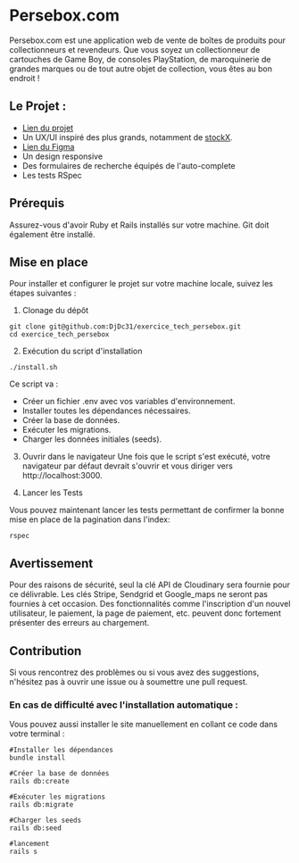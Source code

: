 # Persebox.com

Persebox.com est une application web de vente de boîtes de produits pour collectionneurs et revendeurs. Que vous soyez un collectionneur de cartouches de Game Boy, de consoles PlayStation, de maroquinerie de grandes marques ou de tout autre objet de collection, vous êtes au bon endroit !

## Le Projet : 
- [Lien du projet](http://localhost:3000/products?sort=price_asc&commit=trier)
- Un UX/UI inspiré des plus grands, notamment de [stockX](https://stockx.com/fr-fr/search/sneakers?s=lo).
- [Lien du Figma](https://www.figma.com/file/xMNma6iAdy7ucEfk0FWdAp/Untitled?type=design&node-id=0%3A1&mode=design&t=1b3qIwmDifgTRjn1-1)
- Un design responsive
- Des formulaires de recherche équipés de l'auto-complete
- Les tests RSpec

## Prérequis

Assurez-vous d'avoir Ruby et Rails installés sur votre machine.
Git doit également être installé.

## Mise en place

Pour installer et configurer le projet sur votre machine locale, suivez les étapes suivantes :
1. Clonage du dépôt

```shell
git clone git@github.com:DjDc31/exercice_tech_persebox.git
cd exercice_tech_persebox
```
2. Exécution du script d'installation

```shell
./install.sh
```

Ce script va :
- Créer un fichier .env avec vos variables d'environnement.
- Installer toutes les dépendances nécessaires.
- Créer la base de données.
- Exécuter les migrations.
- Charger les données initiales (seeds).

3. Ouvrir dans le navigateur
Une fois que le script s'est exécuté, votre navigateur par défaut devrait s'ouvrir et vous diriger vers http://localhost:3000.

4. Lancer les Tests

Vous pouvez maintenant lancer les tests permettant de confirmer la bonne mise en place de la pagination dans l'index:

```shell
rspec
```

## Avertissement

Pour des raisons de sécurité, seul la clé API de Cloudinary sera fournie pour ce délivrable. Les clés Stripe, Sendgrid et Google_maps ne seront pas fournies à cet occasion. Des fonctionnalités comme l'inscription d'un nouvel utilisateur, le paiement, la page de paiement, etc. peuvent donc fortement présenter des erreurs au chargement.

## Contribution

Si vous rencontrez des problèmes ou si vous avez des suggestions, n'hésitez pas à ouvrir une issue ou à soumettre une pull request.





### En cas de difficulté avec l'installation automatique :

Vous pouvez aussi installer le site manuellement en collant ce code dans votre terminal :
```shell
#Installer les dépendances
bundle install

#Créer la base de données
rails db:create

#Exécuter les migrations
rails db:migrate

#Charger les seeds
rails db:seed

#lancement
rails s
```
